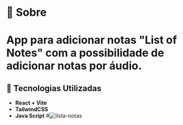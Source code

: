 # 📃 Sobre
# App para adicionar notas "List of Notes" com a possibilidade de adicionar notas por áudio.
## 🚀 Tecnologias Utilizadas
 * **React + Vite** 
 * **TailwindCSS** 
 * **Java Script**
#![lista-notas](https://github.com/RicardoMadureiira/List-of-Notes/assets/104867612/fae87cef-6413-4a32-ad96-9e695fe5257e)
